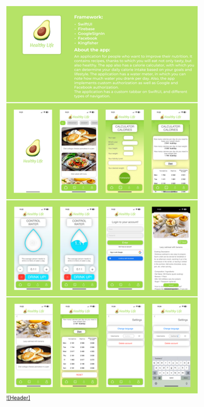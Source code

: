 ![Header](https://github.com/kosharny/HealthyLife/blob/main/HealthyLife/assets/healthy_life_main.jpg)
![Header](https://github.com/kosharny/HealthyLife/blob/main/HealthyLife/assets/healthy_life_screen1.jpg)
![Header](https://github.com/kosharny/HealthyLife/blob/main/HealthyLife/assets/healthy_life_screen2.jpg)
![Header](https://github.com/kosharny/HealthyLife/blob/main/HealthyLife/assets/healthy_life_screen3.jpg)
[![Header]](https://youtu.be/KCXwTbEqdOE)
